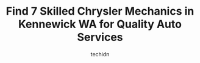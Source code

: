 ---
layout: ampstory
image: https://images.unsplash.com/photo-1619843810942-f8010bb6916c?ixlib=rb-4.0.3&ixid=MnwxMjA3fDB8MHxwaG90by1wYWdlfHx8fGVufDB8fHx8&auto=format&fit=crop&w=640&h=853&q=80
author: techidn
featured: false
description: Looking for reliable and skilled Chrysler Mechanic in Kennewick WA, USA? Your search ends here with the 7 best Chrysler Mechanic in town. With their expertise and commitment to delivering ex
title: Find 7 Skilled Chrysler Mechanics in Kennewick WA for Quality Auto Services
cover:
   title: Find 7 Skilled Chrysler Mechanics in Kennewick WA for Quality Auto Services
   subtitle: Rickpate
   background: https://images.unsplash.com/photo-1619843810942-f8010bb6916c?ixlib=rb-4.0.3&ixid=MnwxMjA3fDB8MHxwaG90by1wYWdlfHx8fGVufDB8fHx8&auto=format&fit=crop&w=640&h=853&q=80

pages: 
 - layout: thirds
   top: <h1>#1 Meyers Auto Tech</h1>
   bottom: "<p>I just had a new clutch put in my 08 Tacoma with 190k miles on it.  They did a great job and the service was second to none. Edwin and the technicians were awesome to wor</p>"
   background: https://www.knot35.com/toplist/wp-content/uploads/2023/06/best-chrysler-mechanic-1-in-kennewick-wa-1685833574.jpeg
   backgroundblur: true
 - layout: thirds
   top: <h1>#2 360 Automotive & Repair</h1>
   bottom: "<p>6200 W Clearwater Ave, Kennewick, WA 99336, United States</p>"
   background: https://www.knot35.com/toplist/wp-content/uploads/2023/06/best-chrysler-mechanic-2-in-kennewick-wa-1685833574.jpeg
   cta:
      link: https://www.knot35.com/toplist/find-7-skilled-chrysler-mechanics-in-kennewick-wa-for-quality-auto-services/
      text: Find 7 Skilled Chrysler Mechanics in Kennewick WA for Quality Auto Services
 - layout: thirds
   top: <h1>#3 Allied Automotive</h1>
   bottom: "<p>834 W Klamath Ave, Kennewick, WA 99336, United States</p>"
   background: https://www.knot35.com/toplist/wp-content/uploads/2023/06/best-chrysler-mechanic-3-in-kennewick-wa-1685833575.jpeg
   cta:
      link: https://www.knot35.com/toplist/find-7-skilled-chrysler-mechanics-in-kennewick-wa-for-quality-auto-services/
      text: Find 7 Skilled Chrysler Mechanics in Kennewick WA for Quality Auto Services
 - layout: thirds
   top: <h1>#4 Platinum Automotive Services</h1>
   bottom: "<p>8504 W Clearwater Ave, Kennewick, WA 99336, United States</p>"
   background: https://images.unsplash.com/photo-1595364397663-fca4f075d796?ixlib=rb-4.0.3&ixid=MnwxMjA3fDB8MHxwaG90by1wYWdlfHx8fGVufDB8fHx8&auto=format&fit=crop&w=640&h=853&q=80
   cta:
      link: https://www.knot35.com/toplist/find-7-skilled-chrysler-mechanics-in-kennewick-wa-for-quality-auto-services/
      text: Find 7 Skilled Chrysler Mechanics in Kennewick WA for Quality Auto Services
 - layout: thirds
   top: <h1>#5 509 Automotive Services</h1>
   bottom: "<p>121 S Ely St Building B, Kennewick, WA 99336, United States</p>"
   background: https://images.unsplash.com/photo-1618556658017-fd9c732d1360?ixlib=rb-4.0.3&ixid=MnwxMjA3fDB8MHxwaG90by1wYWdlfHx8fGVufDB8fHx8&auto=format&fit=crop&w=640&h=853&q=80
   cta:
      link: https://www.knot35.com/toplist/find-7-skilled-chrysler-mechanics-in-kennewick-wa-for-quality-auto-services/
      text: Find 7 Skilled Chrysler Mechanics in Kennewick WA for Quality Auto Services
 - layout: thirds
   top: <h1>#6 USA Brake & Auto Repair</h1>
   bottom: "<p>3809 W Clearwater Ave, Kennewick, WA 99336, United States</p>"
   background: https://images.unsplash.com/photo-1608501821300-4f99e58bba77?ixlib=rb-4.0.3&ixid=MnwxMjA3fDB8MHxwaG90by1wYWdlfHx8fGVufDB8fHx8&auto=format&fit=crop&w=640&h=853&q=80
   cta:
      link: https://www.knot35.com/toplist/find-7-skilled-chrysler-mechanics-in-kennewick-wa-for-quality-auto-services/
      text: Find 7 Skilled Chrysler Mechanics in Kennewick WA for Quality Auto Services
 - layout: thirds
   top: <h1>#7 Mad Mechanics</h1>
   bottom: "<p>6205 W Okanogan Ave #110, Kennewick, WA 99336, United States</p>"
   background: https://images.unsplash.com/photo-1597773150796-e5c14ebecbf5?ixlib=rb-4.0.3&ixid=MnwxMjA3fDB8MHxwaG90by1wYWdlfHx8fGVufDB8fHx8&auto=format&fit=crop&w=640&h=853&q=80
   cta:
      link: https://www.knot35.com/toplist/find-7-skilled-chrysler-mechanics-in-kennewick-wa-for-quality-auto-services/
      text: Find 7 Skilled Chrysler Mechanics in Kennewick WA for Quality Auto Services
 - layout: thirds
   middle: Continue reading...
   background: https://images.unsplash.com/photo-1518640467707-6811f4a6ab73?ixlib=rb-4.0.3&ixid=MnwxMjA3fDB8MHxwaG90by1wYWdlfHx8fGVufDB8fHx8&auto=format&fit=crop&w=640&h=853&q=80
   cta:
      link: https://www.knot35.com/toplist/find-7-skilled-chrysler-mechanics-in-kennewick-wa-for-quality-auto-services/
      text: Find 7 Skilled Chrysler Mechanics in Kennewick WA for Quality Auto Services
      
---